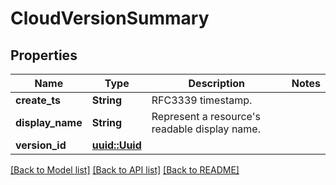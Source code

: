 # CloudVersionSummary

## Properties

Name | Type | Description | Notes
------------ | ------------- | ------------- | -------------
**create_ts** | **String** | RFC3339 timestamp. | 
**display_name** | **String** | Represent a resource's readable display name. | 
**version_id** | [**uuid::Uuid**](uuid::Uuid.md) |  | 

[[Back to Model list]](../README.md#documentation-for-models) [[Back to API list]](../README.md#documentation-for-api-endpoints) [[Back to README]](../README.md)


